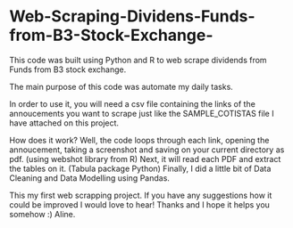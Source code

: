 # Web-Scraping-Dividens-Funds-from-B3-Stock-Exchange-
This code was built using Python and R to web scrape dividends from Funds from B3 stock exchange. 

The main purpose of this code was  automate my daily tasks. 

In order to use it, you will need a csv file containing the links of the annoucements you want to scrape just like the SAMPLE_COTISTAS file I have attached on this project. 

How does it work? 
Well, the code loops through each link, opening the annoucement, taking a screenshot and saving on your current directory as pdf. (using webshot library from R) 
Next, it will read each PDF and extract the tables on it. (Tabula package Python)
Finally, I did a little bit of Data Cleaning and Data Modelling using Pandas. 

This my first web scrapping project. If you have any suggestions how it could be improved I would love to hear! Thanks and I hope it helps you somehow :) Aline. 
